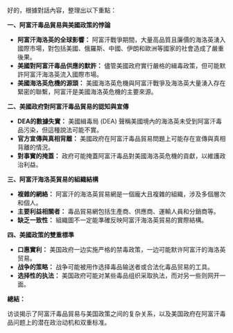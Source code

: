 好的，根據對話內容，整理出以下重點：

**一、阿富汗毒品貿易與美國政策的悖論**

*   **阿富汗海洛英的全球影響：** 阿富汗戰爭期間，大量高品質且廉價的海洛英湧入國際市場，對包括美國、俄羅斯、中國、伊朗和歐洲等國家的社會造成了嚴重後果。
*   **美國對阿富汗毒品供應的默許：** 儘管美國政府實行嚴格的緝毒政策，但可能默許阿富汗海洛英流入國際市場。
*   **美國海洛英危機的源頭：** 美國海洛英危機與阿富汗戰爭及海洛英大量湧入存在緊密的聯繫，阿富汗是美國海洛英危機的主要來源。

**二、美國政府對阿富汗毒品貿易的認知與宣傳**

*   **DEA的數據失實：** 美國緝毒局 (DEA) 聲稱美國境內的海洛英未受到阿富汗毒品污染，但這種說法可能不實。
*   **官方宣傳與真相背離：** 美國政府在阿富汗毒品貿易問題上可能存在宣傳與真相背離的情況。
*   **對事實的掩蓋：** 政府可能掩蓋阿富汗毒品對美國海洛英危機的貢獻，以維護政治利益。

**三、阿富汗海洛英貿易的組織結構**

*   **複雜的網絡：** 阿富汗的海洛英貿易網是一個龐大且複雜的組織，涉及多個層次和個人。
*   **主要利益相關者：** 毒品貿易網包括生產商、供應商、運輸人員和分銷商等。
*   **缺乏一致性：** 組織圖不一定能準確反映阿富汗海洛英貿易的實際結構。

**四、美國政策的雙重標準**

*   **口惠實利：** 美国政府一边实施严格的禁毒政策，一边可能默许阿富汗的海洛英贸易。
*   **战争的策略：** 战争可能被用作选择毒品输送者或合法化毒品贸易的工具。
*   **选择性的执法：** 美国政府可能对某些毒品组织采取执法，而对另一些则网开一面。

**總結：**

访谈揭示了阿富汗毒品貿易与美国政策之间的复杂关系，以及美国政府在阿富汗毒品问题上的潜在政治动机和双重标准。